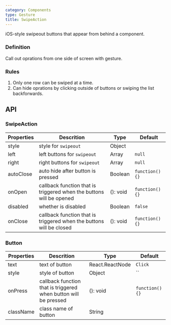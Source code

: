 ```yaml
---
category: Components
type: Gesture
title: SwipeAction
---
```


iOS-style swipeout buttons that appear from behind a component.

### Definition

Call out oprations from one side of screen with gesture.

### Rules
1. Only one row can be swiped at a time.
2. Can hide oprations by clicking outside of buttons or swiping the list backforwards.

## API

### SwipeAction

Properties | Descrition | Type | Default
-----------|------------|------|--------
| style           | style for `swipeout`   | Object |             |
| left       | left buttons for `swipeout`      | Array | `null` |
| right       | right buttons for `swipeout`    | Array | `null` |
| autoClose       | auto hide after button is pressed   | Boolean | `function() {}` |
| onOpen       |    callback function that is triggered when the buttons will be opened   | (): void | `function() {}` |
| disabled       |   whether is disabled    | Boolean | `false` |
| onClose   |  callback function that is triggered when the buttons will be closed | (): void | `function() {}` |

### Button

| Properties | Descrition             | Type                    | Default |
|------|------------------|-------------------------|--------|
| text       | text of button    | React.ReactNode | `Click` |
| style       | style of button     | Object | `` |
| onPress       | callback function that is triggered when button will be pressed   | (): void | `function() {}` |
| className | class name of button | String | |
